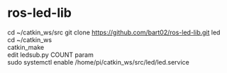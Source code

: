 # ros-led-lib

cd ~/catkin_ws/src
git clone https://github.com/bart02/ros-led-lib.git led   
cd ~/catkin_ws  
catkin_make  
edit ledsub.py COUNT param  
sudo systemctl enable /home/pi/catkin_ws/src/led/led.service  
